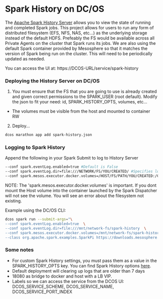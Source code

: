 # Spark History on DC/OS 
The [Apache Spark History Server](https://spark.apache.org/docs/latest/monitoring.html) allows you to view the state of running and completed Spark jobs. This project allows for users to run any form of distributed filesystem (EFS, NFS, NAS, etc...) as the underlying storage instead of the default HDFS. Prefeably the FS would be available across all Private Agents on the cluster that Spark runs its jobs. We are also using the default Spark container provided by Mesosphere so that it matches the version of Spark being run on the cluster. This will need to be periodically updated as needed.

You can access the UI at: https://DCOS-URL/service/spark-history

### Deploying the History Server on DC/OS
1) You must ensure that the FS that you are going to use is already created and given correct permissions to the SPARK_USER (root default). Modify the json to fit your need: id, SPARK_HISTORY_OPTS, volumes, etc...

- The volumes must be visible from the host and mounted to container RW

2) Deploy...
```sh
dcos marathon app add spark-history.json
```

### Logging to Spark History
Append the following in your Spark Submit to log to History Server

```sh
--conf spark.eventLog.enabled=true #Default is False
--conf spark.eventLog.dir=file:///NETWORK/FS/YOU/CREATED/ #Specifies location on the nodes where network FS exists
--conf spark.mesos.executor.docker.volumes=/HOST/FS/PATH/YOU/CREATED:/CONTAINER/PATH/SAME/AS/HOST/PATH:rw #Mount host volume under container to write the logs
```

NOTE: The 'spark.mesos.executor.docker.volumes' is important. If you dont mount the Host volume into the container launched by the Spark Dispatcher will not see the volume. You will see an error about the filesystem not existing. 

Example using the DC/OS CLI:
```sh
dcos spark run --submit-args="\
--conf spark.eventLog.enabled=true  \
--conf spark.eventLog.dir=file:///mnt/network-fs/spark-history  \
--conf spark.mesos.executor.docker.volumes=/mnt/network-fs/spark-history:/mnt/network-fs/spark-history:rw \
--class org.apache.spark.examples.SparkPi https://downloads.mesosphere.com/spark/assets/spark-examples_2.11-2.0.1.jar 30"
```

### Some notes
- For custom Spark History settings, you must pass them as a value in the SPARK_HISTORY_OPTS key. You can find Spark History options [here](https://spark.apache.org/docs/latest/monitoring.html#spark-configuration-options). 
- Default deployment will clearing up logs that are older than 7 days
- 18080 as bridge to docker and host with a LB VIP. 
- Labels so we can access the service from the DCOS UI: DCOS_SERVICE_SCHEME, DCOS_SERVICE_NAME, DCOS_SERVICE_PORT_INDEX